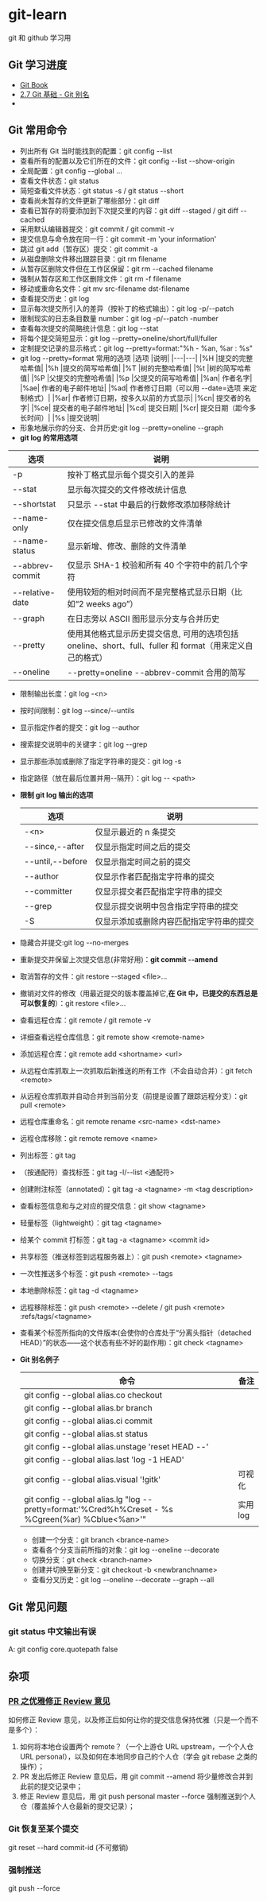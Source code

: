 # git-learn

git 和 github 学习用

## Git 学习进度

- [Git Book](https://git-scm.com/book/zh/v2)
- [2.7 Git 基础 - Git 别名](https://git-scm.com/book/zh/v2/Git-%E5%9F%BA%E7%A1%80-Git-%E5%88%AB%E5%90%8D)
-

## Git 常用命令

- 列出所有 Git 当时能找到的配置：git config --list
- 查看所有的配置以及它们所在的文件：git config --list --show-origin
- 全局配置：git config --global ...
- 查看文件状态：git status
- 简短查看文件状态：git status -s / git status --short
- 查看尚未暂存的文件更新了哪些部分：git diff
- 查看已暂存的将要添加到下次提交里的内容：git diff --staged / git diff --cached
- 采用默认编辑器提交：git commit / git commit -v
- 提交信息与命令放在同一行：git commit -m 'your information'
- 跳过 git add（暂存区）提交：git commit -a
- 从磁盘删除文件移出跟踪目录：git rm filename
- 从暂存区删除文件但在工作区保留：git rm --cached filename
- 强制从暂存区和工作区删除文件：git rm -f filename
- 移动或重命名文件：git mv src-filename dst-filename
- 查看提交历史：git log
- 显示每次提交所引入的差异（按补丁的格式输出）：git log -p/--patch
- 限制现实的日志条目数量 number：git log -p/--patch -number
- 查看每次提交的简略统计信息：git log --stat
- 将每个提交简短显示：git log --pretty=oneline/short/full/fuller
- 定制提交记录的显示格式：git log --pretty=format:"%h - %an, %ar : %s"
- git log --pretty=format 常用的选项
  |选项 |说明|
  |---|---|
  |%H |提交的完整哈希值|
  |%h |提交的简写哈希值|
  |%T |树的完整哈希值|
  |%t |树的简写哈希值|
  |%P |父提交的完整哈希值|
  |%p |父提交的简写哈希值|
  |%an| 作者名字|
  |%ae| 作者的电子邮件地址|
  |%ad| 作者修订日期（可以用 --date=选项 来定制格式）|
  |%ar| 作者修订日期，按多久以前的方式显示|
  |%cn| 提交者的名字|
  |%ce| 提交者的电子邮件地址|
  |%cd| 提交日期|
  |%cr| 提交日期（距今多长时间）|
  |%s |提交说明|
- 形象地展示你的分支、合并历史:git log --pretty=oneline --graph
- **git log 的常用选项**

| 选项            | 说明                                                                                                      |
| --------------- | --------------------------------------------------------------------------------------------------------- |
| -p              | 按补丁格式显示每个提交引入的差异                                                                          |
| --stat          | 显示每次提交的文件修改统计信息                                                                            |
| --shortstat     | 只显示 --stat 中最后的行数修改添加移除统计                                                                |
| --name-only     | 仅在提交信息后显示已修改的文件清单                                                                        |
| --name-status   | 显示新增、修改、删除的文件清单                                                                            |
| --abbrev-commit | 仅显示 SHA-1 校验和所有 40 个字符中的前几个字符                                                           |
| --relative-date | 使用较短的相对时间而不是完整格式显示日期（比如“2 weeks ago”）                                             |
| --graph         | 在日志旁以 ASCII 图形显示分支与合并历史                                                                   |
| --pretty        | 使用其他格式显示历史提交信息, 可用的选项包括 oneline、short、full、fuller 和 format（用来定义自己的格式） |
| --oneline       | --pretty=oneline --abbrev-commit 合用的简写                                                               |

- 限制输出长度：git log -\<n>
- 按时间限制：git log --since/--untils
- 显示指定作者的提交：git log --author
- 搜索提交说明中的关键字：git log --grep
- 显示那些添加或删除了指定字符串的提交：git log -s <string>
- 指定路径（放在最后位置并用--隔开）：git log -- \<path>
- **限制 git log 输出的选项**

  | 选项             | 说明                                     |
  | ---------------- | ---------------------------------------- |
  | -\<n>            | 仅显示最近的 n 条提交                    |
  | --since,--after  | 仅显示指定时间之后的提交                 |
  | --until,--before | 仅显示指定时间之前的提交                 |
  | --author         | 仅显示作者匹配指定字符串的提交           |
  | --committer      | 仅显示提交者匹配指定字符串的提交         |
  | --grep           | 仅显示提交说明中包含指定字符串的提交     |
  | -S               | 仅显示添加或删除内容匹配指定字符串的提交 |

- 隐藏合并提交:git log --no-merges
- 重新提交并保留上次提交信息(非常好用)：**git commit --amend**
- 取消暂存的文件：git restore --staged \<file>...
- 撤销对文件的修改（用最近提交的版本覆盖掉它,**在 Git 中，已提交的东西总是可以恢复的**）：git restore \<file>...
- 查看远程仓库：git remote / git remote -v
- 详细查看远程仓库信息：git remote show \<remote-name>
- 添加远程仓库：git remote add \<shortname> \<url>
- 从远程仓库抓取上一次抓取后新推送的所有工作（不会自动合并）：git fetch \<remote>
- 从远程仓库抓取并自动合并到当前分支（前提是设置了跟踪远程分支）：git pull \<remote>
- 远程仓库重命名：git remote rename \<src-name> \<dst-name>
- 远程仓库移除：git remote remove \<name>
- 列出标签：git tag
- （按通配符）查找标签：git tag -l/--list \<通配符>
- 创建附注标签（annotated）：git tag -a \<tagname> -m \<tag description>
- 查看标签信息和与之对应的提交信息：git show \<tagname>
- 轻量标签（lightweight）：git tag \<tagname>
- 给某个 commit 打标签：git tag -a \<tagname> \<commit id>
- 共享标签（推送标签到远程服务器上）：git push \<remote> \<tagname>
- 一次性推送多个标签：git push \<remote> --tags
- 本地删除标签：git tag -d \<tagname>
- 远程移除标签：git push \<remote> --delete <tagname> / git push \<remote> :refs/tags/\<tagname>
- 查看某个标签所指向的文件版本(会使你的仓库处于“分离头指针（detached HEAD）”的状态——这个状态有些不好的副作用)：git check \<tagname>
- **Git 别名例子**

  | 命令                                                                                              | 备注     |
  | ------------------------------------------------------------------------------------------------- | -------- |
  | git config --global alias.co checkout                                                             |          |
  | git config --global alias.br branch                                                               |          |
  | git config --global alias.ci commit                                                               |          |
  | git config --global alias.st status                                                               |          |
  | git config --global alias.unstage 'reset HEAD --'                                                 |          |
  | git config --global alias.last 'log -1 HEAD'                                                      |          |
  | git config --global alias.visual '!gitk'                                                          | 可视化   |
  | git config --global alias.lg "log --pretty=format:'%Cred%h%Creset - %s %Cgreen(%ar) %Cblue<%an>'" | 实用 log |

  - 创建一个分支：git branch \<brance-name>
  - 查看各个分支当前所指的对象：git log --oneline --decorate
  - 切换分支：git check \<branch-name>
  - 创建并切换至新分支：git checkout -b \<newbranchname>
  - 查看分叉历史：git log --oneline --decorate --graph --all

## Git 常见问题

### git status 中文输出有误

A: git config core.quotepath false

## 杂项

### [PR 之优雅修正 Review 意见](https://club.rt-thread.org/ask/article/e19f1f0f77fbd119.html)

如何修正 Review 意见，以及修正后如何让你的提交信息保持优雅（只是一个而不是多个）：

1. 如何将本地仓设置两个 remote？（一个上游仓 URL upstream，一个个人仓 URL personal），以及如何在本地同步自己的个人仓（学会 git rebase 之类的操作）；
2. PR 发出后修正 Review 意见后，用 git commit --amend 将少量修改合并到此前的提交记录中；
3. 修正 Review 意见后，用 git push personal master --force 强制推送到个人仓（覆盖掉个人仓最新的提交记录）；

### Git 恢复至某个提交

git reset --hard commit-id (不可撤销)

### 强制推送

git push --force

